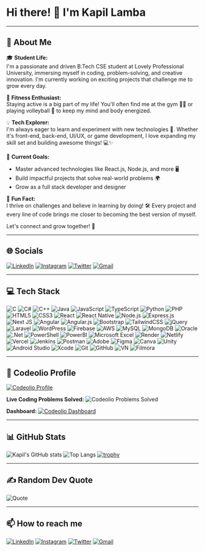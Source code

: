 # Hi there! 👋 I'm Kapil Lamba

---

## 💫 About Me

🎓 **Student Life:**  
I'm a passionate and driven B.Tech CSE student at Lovely Professional University, immersing myself in coding, problem-solving, and creative innovation. I'm currently working on exciting projects that challenge me to grow every day.

💪 **Fitness Enthusiast:**  
Staying active is a big part of my life! You'll often find me at the gym 🏋️‍♂️ or playing volleyball 🏐 to keep my mind and body energized.

💡 **Tech Explorer:**  
I'm always eager to learn and experiment with new technologies 🚀. Whether it's front-end, back-end, UI/UX, or game development, I love expanding my skill set and building awesome things! 💻✨

🌱 **Current Goals:**
- Master advanced technologies like React.js, Node.js, and more 🖥️
- Build impactful projects that solve real-world problems 🌍
- Grow as a full stack developer and designer

🌟 **Fun Fact:**  
I thrive on challenges and believe in learning by doing! 🛠️ Every project and every line of code brings me closer to becoming the best version of myself.

Let's connect and grow together! 🚀

---

## 🌐 Socials

[![LinkedIn](https://img.shields.io/badge/LinkedIn-0077B5?style=for-the-badge&logo=linkedin&logoColor=white)](https://www.linkedin.com/in/kapillamba08/)
[![Instagram](https://img.shields.io/badge/Instagram-E4405F?style=for-the-badge&logo=instagram&logoColor=white)](https://instagram.com/kapillamba08)
[![Twitter](https://img.shields.io/badge/Twitter-1DA1F2?style=for-the-badge&logo=twitter&logoColor=white)](https://twitter.com/kapillamba08)
[![Gmail](https://img.shields.io/badge/Email-D14836?style=for-the-badge&logo=gmail&logoColor=white)](mailto:kapillamba08@gmail.com)

---

## 💻 Tech Stack

![C](https://img.shields.io/badge/C-00599C?style=for-the-badge&logo=c&logoColor=white)
![C#](https://img.shields.io/badge/C%23-239120?style=for-the-badge&logo=c-sharp&logoColor=white)
![C++](https://img.shields.io/badge/C++-00599C?style=for-the-badge&logo=c%2B%2B&logoColor=white)
![Java](https://img.shields.io/badge/Java-ED8B00?style=for-the-badge&logo=java&logoColor=white)
![JavaScript](https://img.shields.io/badge/JavaScript-F7DF1E?style=for-the-badge&logo=javascript&logoColor=black)
![TypeScript](https://img.shields.io/badge/TypeScript-007ACC?style=for-the-badge&logo=typescript&logoColor=white)
![Python](https://img.shields.io/badge/Python-3776AB?style=for-the-badge&logo=python&logoColor=white)
![PHP](https://img.shields.io/badge/PHP-777BB4?style=for-the-badge&logo=php&logoColor=white)
![HTML5](https://img.shields.io/badge/HTML5-E34F26?style=for-the-badge&logo=html5&logoColor=white)
![CSS3](https://img.shields.io/badge/CSS3-1572B6?style=for-the-badge&logo=css3&logoColor=white)
![React](https://img.shields.io/badge/React-20232A?style=for-the-badge&logo=react&logoColor=61DAFB)
![React Native](https://img.shields.io/badge/React_Native-20232A?style=for-the-badge&logo=react&logoColor=61DAFB)
![Node.js](https://img.shields.io/badge/Node.js-339933?style=for-the-badge&logo=nodedotjs&logoColor=white)
![Express.js](https://img.shields.io/badge/Express.js-404D59?style=for-the-badge)
![Next JS](https://img.shields.io/badge/Next%20JS-000000?style=for-the-badge&logo=next.js&logoColor=white)
![Angular](https://img.shields.io/badge/Angular-DD0031?style=for-the-badge&logo=angular&logoColor=white)
![Angular.js](https://img.shields.io/badge/Angular.js-E23237?style=for-the-badge&logo=angularjs&logoColor=white)
![Bootstrap](https://img.shields.io/badge/Bootstrap-563D7C?style=for-the-badge&logo=bootstrap&logoColor=white)
![TailwindCSS](https://img.shields.io/badge/TailwindCSS-38B2AC?style=for-the-badge&logo=tailwind-css&logoColor=white)
![jQuery](https://img.shields.io/badge/jQuery-0769AD?style=for-the-badge&logo=jquery&logoColor=white)
![Laravel](https://img.shields.io/badge/Laravel-FF2D20?style=for-the-badge&logo=laravel&logoColor=white)
![WordPress](https://img.shields.io/badge/WordPress-21759B?style=for-the-badge&logo=wordpress&logoColor=white)
![Firebase](https://img.shields.io/badge/Firebase-FFCA28?style=for-the-badge&logo=firebase&logoColor=black)
![AWS](https://img.shields.io/badge/AWS-232F3E?style=for-the-badge&logo=amazon-aws&logoColor=white)
![MySQL](https://img.shields.io/badge/MySQL-4479A1?style=for-the-badge&logo=mysql&logoColor=white)
![MongoDB](https://img.shields.io/badge/MongoDB-4EA94B?style=for-the-badge&logo=mongodb&logoColor=white)
![Oracle](https://img.shields.io/badge/Oracle-F80000?style=for-the-badge&logo=oracle&logoColor=white)
![.Net](https://img.shields.io/badge/.Net-512BD4?style=for-the-badge&logo=dotnet&logoColor=white)
![PowerShell](https://img.shields.io/badge/PowerShell-5391FE?style=for-the-badge&logo=powershell&logoColor=white)
![PowerBI](https://img.shields.io/badge/PowerBI-F2C811?style=for-the-badge&logo=powerbi&logoColor=black)
![Microsoft Excel](https://img.shields.io/badge/Microsoft_Excel-217346?style=for-the-badge&logo=microsoft-excel&logoColor=white)
![Render](https://img.shields.io/badge/Render-46E3B7?style=for-the-badge&logo=render&logoColor=white)
![Netlify](https://img.shields.io/badge/Netlify-00C7B7?style=for-the-badge&logo=netlify&logoColor=white)
![Vercel](https://img.shields.io/badge/Vercel-000000?style=for-the-badge&logo=vercel&logoColor=white)
![Jenkins](https://img.shields.io/badge/Jenkins-D24939?style=for-the-badge&logo=jenkins&logoColor=white)
![Postman](https://img.shields.io/badge/Postman-FF6C37?style=for-the-badge&logo=postman&logoColor=white)
![Adobe](https://img.shields.io/badge/Adobe-FF0000?style=for-the-badge&logo=adobe&logoColor=white)
![Figma](https://img.shields.io/badge/Figma-F24E1E?style=for-the-badge&logo=figma&logoColor=white)
![Canva](https://img.shields.io/badge/Canva-00C4CC?style=for-the-badge&logo=canva&logoColor=white)
![Unity](https://img.shields.io/badge/Unity-000000?style=for-the-badge&logo=unity&logoColor=white)
![Android Studio](https://img.shields.io/badge/Android_Studio-3DDC84?style=for-the-badge&logo=android-studio&logoColor=white)
![Xcode](https://img.shields.io/badge/Xcode-1575F9?style=for-the-badge&logo=xcode&logoColor=white)
![Git](https://img.shields.io/badge/Git-F05032?style=for-the-badge&logo=git&logoColor=white)
![GitHub](https://img.shields.io/badge/GitHub-181717?style=for-the-badge&logo=github&logoColor=white)
![VN](https://img.shields.io/badge/VN-000000?style=for-the-badge)
![Filmora](https://img.shields.io/badge/Filmora-00BDAE?style=for-the-badge)
<!-- Add more as needed -->

---

## 🏅 Codeolio Profile

[![Codeolio Profile](https://codeolio.io/api/badge/kapillamba08)](https://codeolio.io/kapillamba08)

**Live Coding Problems Solved:**
![Codeolio Problems Solved](https://codeolio.io/api/problems-solved/kapillamba08)

**Dashboard:**
[![Codeolio Dashboard](https://codeolio.io/api/dashboard/kapillamba08)](https://codeolio.io/kapillamba08)

---

## 📊 GitHub Stats

![Kapil's GitHub stats](https://github-readme-stats.vercel.app/api?username=kapillamba08&show_icons=true&theme=radical)
![Top Langs](https://github-readme-stats.vercel.app/api/top-langs/?username=kapillamba08&layout=compact)
[![trophy](https://github-profile-trophy.vercel.app/?username=kapillamba08)](https://github.com/ryo-ma/github-profile-trophy)

---

## ✍️ Random Dev Quote

![Quote](https://quotes-github-readme.vercel.app/api?type=horizontal&theme=radical)

---

## 📫 How to reach me

[![LinkedIn](https://img.shields.io/badge/LinkedIn-0077B5?style=for-the-badge&logo=linkedin&logoColor=white)](https://www.linkedin.com/in/kapillamba007/)
[![Instagram](https://img.shields.io/badge/Instagram-E4405F?style=for-the-badge&logo=instagram&logoColor=white)](https://instagram.com/kapillamba07)
[![Twitter](https://img.shields.io/badge/Twitter-1DA1F2?style=for-the-badge&logo=twitter&logoColor=white)](https://twitter.com/_kapillamba07)
[![Gmail](https://img.shields.io/badge/Email-D14836?style=for-the-badge&logo=gmail&logoColor=white)](mailto:kapillamba038@gmail.com) 
